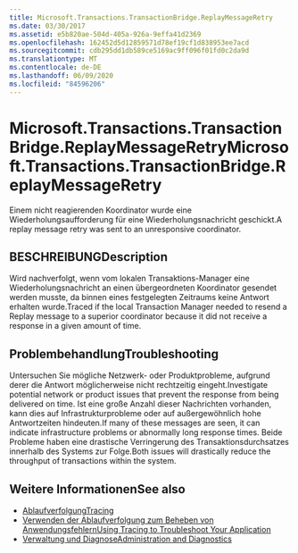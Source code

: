 ```yaml
---
title: Microsoft.Transactions.TransactionBridge.ReplayMessageRetry
ms.date: 03/30/2017
ms.assetid: e5b820ae-504d-405a-926a-9effa41d2369
ms.openlocfilehash: 162452d5d12859571d78ef19cf1d838953ee7acd
ms.sourcegitcommit: cdb295dd1db589ce5169ac9ff096f01fd0c2da9d
ms.translationtype: MT
ms.contentlocale: de-DE
ms.lasthandoff: 06/09/2020
ms.locfileid: "84596206"
---
```

# <a name="microsofttransactionstransactionbridgereplaymessageretry"></a><span data-ttu-id="79bbb-102">Microsoft.Transactions.TransactionBridge.ReplayMessageRetry</span><span class="sxs-lookup"><span data-stu-id="79bbb-102">Microsoft.Transactions.TransactionBridge.ReplayMessageRetry</span></span>
<span data-ttu-id="79bbb-103">Einem nicht reagierenden Koordinator wurde eine Wiederholungsaufforderung für eine Wiederholungsnachricht geschickt.</span><span class="sxs-lookup"><span data-stu-id="79bbb-103">A replay message retry was sent to an unresponsive coordinator.</span></span>  
  
## <a name="description"></a><span data-ttu-id="79bbb-104">BESCHREIBUNG</span><span class="sxs-lookup"><span data-stu-id="79bbb-104">Description</span></span>  
 <span data-ttu-id="79bbb-105">Wird nachverfolgt, wenn vom lokalen Transaktions-Manager eine Wiederholungsnachricht an einen übergeordneten Koordinator gesendet werden musste, da binnen eines festgelegten Zeitraums keine Antwort erhalten wurde.</span><span class="sxs-lookup"><span data-stu-id="79bbb-105">Traced if the local Transaction Manager needed to resend a Replay message to a superior coordinator because it did not receive a response in a given amount of time.</span></span>  
  
## <a name="troubleshooting"></a><span data-ttu-id="79bbb-106">Problembehandlung</span><span class="sxs-lookup"><span data-stu-id="79bbb-106">Troubleshooting</span></span>  
 <span data-ttu-id="79bbb-107">Untersuchen Sie mögliche Netzwerk- oder Produktprobleme, aufgrund derer die Antwort möglicherweise nicht rechtzeitig eingeht.</span><span class="sxs-lookup"><span data-stu-id="79bbb-107">Investigate potential network or product issues that prevent the response from being delivered on time.</span></span>  <span data-ttu-id="79bbb-108">Ist eine große Anzahl dieser Nachrichten vorhanden, kann dies auf Infrastrukturprobleme oder auf außergewöhnlich hohe Antwortzeiten hindeuten.</span><span class="sxs-lookup"><span data-stu-id="79bbb-108">If many of these messages are seen, it can indicate infrastructure problems or abnormally long response times.</span></span> <span data-ttu-id="79bbb-109">Beide Probleme haben eine drastische Verringerung des Transaktionsdurchsatzes innerhalb des Systems zur Folge.</span><span class="sxs-lookup"><span data-stu-id="79bbb-109">Both issues will drastically reduce the throughput of transactions within the system.</span></span>  
  
## <a name="see-also"></a><span data-ttu-id="79bbb-110">Weitere Informationen</span><span class="sxs-lookup"><span data-stu-id="79bbb-110">See also</span></span>

- [<span data-ttu-id="79bbb-111">Ablaufverfolgung</span><span class="sxs-lookup"><span data-stu-id="79bbb-111">Tracing</span></span>](index.md)
- [<span data-ttu-id="79bbb-112">Verwenden der Ablaufverfolgung zum Beheben von Anwendungsfehlern</span><span class="sxs-lookup"><span data-stu-id="79bbb-112">Using Tracing to Troubleshoot Your Application</span></span>](using-tracing-to-troubleshoot-your-application.md)
- [<span data-ttu-id="79bbb-113">Verwaltung und Diagnose</span><span class="sxs-lookup"><span data-stu-id="79bbb-113">Administration and Diagnostics</span></span>](../index.md)
